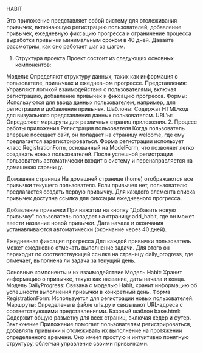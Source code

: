 HABIT



Это приложение представляет собой систему для отслеживания привычек, включающую регистрацию пользователей, добавление привычек, ежедневную фиксацию прогресса и ограничение процесса выработки привычки минимальным сроком в 40 дней. Давайте рассмотрим, как оно работает шаг за шагом.

1. Структура проекта
Проект состоит из следующих основных компонентов:

Модели: Определяют структуру данных, таких как информация о пользователе, привычках и ежедневном прогрессе.
Представления: Управляют логикой взаимодействия с пользователями, включая регистрацию, добавление привычек и фиксацию прогресса.
Формы: Используются для ввода данных пользователем, например, для регистрации и добавления привычек.
Шаблоны: Содержат HTML-код для визуального представления данных пользователям.
URL'ы: Определяют маршруты для различных страниц приложения.
2. Процесс работы приложения
Регистрация пользователя
Когда пользователь впервые посещает сайт, он попадает на страницу welcome, где ему предлагается зарегистрироваться. Форма регистрации использует класс RegistrationForm, основанный на ModelForm, что позволяет легко создавать новых пользователей. После успешной регистрации пользователь автоматически входит в систему и перенаправляется на домашнюю страницу.

Домашняя страница
На домашней странице (home) отображаются все привычки текущего пользователя. Если привычек нет, пользователю предлагается создать первую привычку. Для каждого элемента списка привычек доступна ссылка для фиксации ежедневного прогресса.

Добавление привычки
При нажатии на кнопку "Добавить новую привычку" пользователь попадает на страницу add_habit, где он может ввести название новой привычки. Дата начала и окончания устанавливаются автоматически (окончание через 40 дней).

Ежедневная фиксация прогресса
Для каждой привычки пользователь может ежедневно отмечать выполнение задачи. Для этого он переходит по соответствующей ссылке на страницу daily_progress, где отмечает, выполнена ли задача за текущий день.

Основные компоненты и их взаимодействие
Модель Habit: Хранит информацию о привычке, такую как название, даты начала и конца.
Модель DailyProgress: Связана с моделью Habit, хранит информацию об успешности выполнения привычки в конкретный день.
Форма RegistrationForm: Используется для регистрации новых пользователей.
Маршруты: Определены в файле urls.py и связывают URL-адреса с соответствующими представлениями.
Базовый шаблон base.html: Содержит общую разметку для всех страниц, включая хедер и футер.
Заключение
Приложение помогает пользователям регистрироваться, добавлять привычки и отслеживать их выполнение на протяжении определенного времени. Оно имеет простую и интуитивно понятную структуру, облегчая управление своими привычками.
